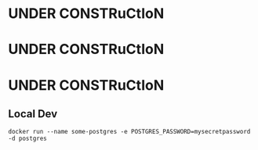 # UNDER CONSTRuCtIoN
# UNDER CONSTRuCtIoN
# UNDER CONSTRuCtIoN


## Local Dev

```console
docker run --name some-postgres -e POSTGRES_PASSWORD=mysecretpassword -d postgres
```
